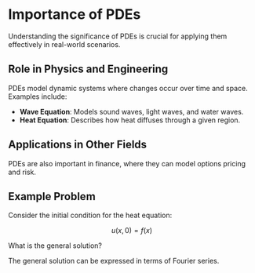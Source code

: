 # Importance of PDEs

Understanding the significance of PDEs is crucial for applying them effectively in real-world scenarios.

## Role in Physics and Engineering

PDEs model dynamic systems where changes occur over time and space. Examples include:

- **Wave Equation**: Models sound waves, light waves, and water waves.
- **Heat Equation**: Describes how heat diffuses through a given region.

## Applications in Other Fields

PDEs are also important in finance, where they can model options pricing and risk.

## Example Problem

Consider the initial condition for the heat equation:

$$u(x, 0) = f(x)$$

What is the general solution?

<answer>
The general solution can be expressed in terms of Fourier series.
</answer>
